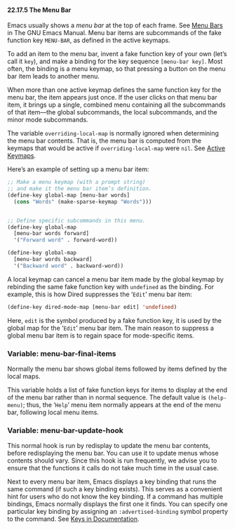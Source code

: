 

#### 22.17.5 The Menu Bar

Emacs usually shows a *menu bar* at the top of each frame. See [Menu Bars](https://www.gnu.org/software/emacs/manual/html_node/emacs/Menu-Bars.html#Menu-Bars) in The GNU Emacs Manual. Menu bar items are subcommands of the fake function key `MENU-BAR`, as defined in the active keymaps.

To add an item to the menu bar, invent a fake function key of your own (let’s call it `key`), and make a binding for the key sequence `[menu-bar key]`. Most often, the binding is a menu keymap, so that pressing a button on the menu bar item leads to another menu.

When more than one active keymap defines the same function key for the menu bar, the item appears just once. If the user clicks on that menu bar item, it brings up a single, combined menu containing all the subcommands of that item—the global subcommands, the local subcommands, and the minor mode subcommands.

The variable `overriding-local-map` is normally ignored when determining the menu bar contents. That is, the menu bar is computed from the keymaps that would be active if `overriding-local-map` were `nil`. See [Active Keymaps](Active-Keymaps.html).

Here’s an example of setting up a menu bar item:

```lisp
;; Make a menu keymap (with a prompt string)
;; and make it the menu bar item’s definition.
(define-key global-map [menu-bar words]
  (cons "Words" (make-sparse-keymap "Words")))
```

```lisp
```

```lisp
;; Define specific subcommands in this menu.
(define-key global-map
  [menu-bar words forward]
  '("Forward word" . forward-word))
```

```lisp
(define-key global-map
  [menu-bar words backward]
  '("Backward word" . backward-word))
```

A local keymap can cancel a menu bar item made by the global keymap by rebinding the same fake function key with `undefined` as the binding. For example, this is how Dired suppresses the ‘`Edit`’ menu bar item:

```lisp
(define-key dired-mode-map [menu-bar edit] 'undefined)
```

Here, `edit` is the symbol produced by a fake function key, it is used by the global map for the ‘`Edit`’ menu bar item. The main reason to suppress a global menu bar item is to regain space for mode-specific items.

### Variable: **menu-bar-final-items**

Normally the menu bar shows global items followed by items defined by the local maps.

This variable holds a list of fake function keys for items to display at the end of the menu bar rather than in normal sequence. The default value is `(help-menu)`; thus, the ‘`Help`’ menu item normally appears at the end of the menu bar, following local menu items.

### Variable: **menu-bar-update-hook**

This normal hook is run by redisplay to update the menu bar contents, before redisplaying the menu bar. You can use it to update menus whose contents should vary. Since this hook is run frequently, we advise you to ensure that the functions it calls do not take much time in the usual case.

Next to every menu bar item, Emacs displays a key binding that runs the same command (if such a key binding exists). This serves as a convenient hint for users who do not know the key binding. If a command has multiple bindings, Emacs normally displays the first one it finds. You can specify one particular key binding by assigning an `:advertised-binding` symbol property to the command. See [Keys in Documentation](Keys-in-Documentation.html).
